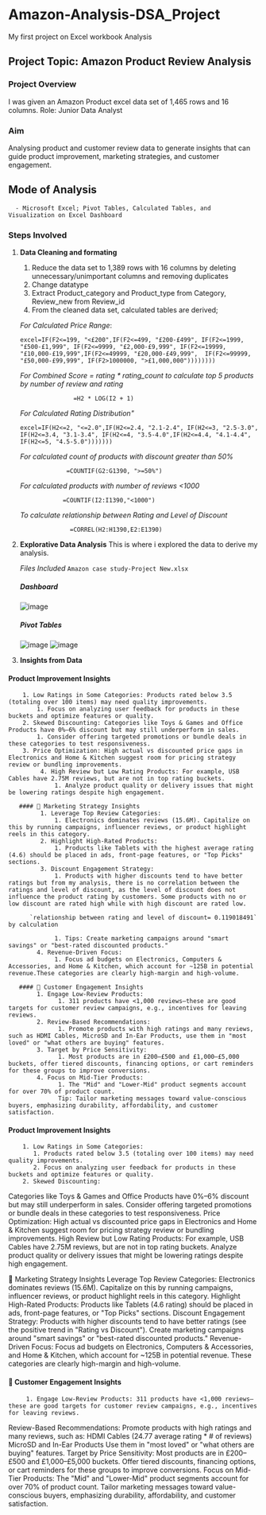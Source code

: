 # Amazon-Analysis-DSA_Project
My first project on Excel workbook Analysis

 ## Project Topic: Amazon Product Review Analysis
 ### Project Overview
 I was given an Amazon Product excel data set of 1,465 rows and 16 columns.
 Role: Junior Data Analyst
 ### Aim 
 Analysing product and customer review data to generate insights that can guide product improvement, marketing strategies, and customer engagement.
 
 ## Mode of Analysis
      - Microsoft Excel; Pivot Tables, Calculated Tables, and Visualization on Excel Dashboard
 ### Steps Involved
  1. **Data Cleaning and formating**
      1. Reduce the data set to 1,389 rows with 16 columns by deleting unnecessary/unimportant columns and removing duplicates
      2. Change datatype
      3. Extract Product_category and Product_type from Category, Review_new from Review_id
      4. From the cleaned data set, calculated tables are derived;

       *For Calculated Price Range*:
             <pre>
            ```excel=IF(F2<=199, "<£200",IF(F2<=499, "£200-£499",
             IF(F2<=1999, "£500-£1,999", IF(F2<=9999, "£2,000-£9,999",
             IF(F2<=19999, "£10,000-£19,999",IF(F2<=49999, "£20,000-£49,999", 
             IF(F2<=99999, "£50,000-£99,999", IF(F2>1000000, ">£1,000,000")))))))) ```
         </pre>

        *For Combined Score = rating * rating_count to calculate top 5 products by number of review and rating*

                        =H2 * LOG(I2 + 1) 

        *For Calculated Rating Distribution"*
                <pre>
                ``` excel=IF(H2<=2, "<=2.0",IF(H2<=2.4, "2.1-2.4",
                    IF(H2<=3, "2.5-3.0", IF(H2<=3.4, "3.1-3.4",
                    IF(H2<=4, "3.5-4.0",IF(H2<=4.4, "4.1-4.4", IF(H2<=5, "4.5-5.0"))))))) ```
                </pre>
                
        *For calculated count of products with discount greater than 50%*

                      =COUNTIF(G2:G1390, ">=50%")
     
        *For calculated products with number of reviews <1000*

                     =COUNTIF(I2:I1390,"<1000")

        *To calculate relationship between Rating and Level of Discount*

                       =CORREL(H2:H1390,E2:E1390)
     
   2. **Explorative Data Analysis**
          This is where i explored the data to derive my analysis.

      *Files Included*
           `Amazon case study-Project New.xlsx`

       ##### Dashboard
        ![image](https://github.com/user-attachments/assets/e904e763-2c97-45bd-b6df-518271fccf10)
       ##### Pivot Tables
        ![image](https://github.com/user-attachments/assets/5634429a-bd59-460c-bded-cf26e2a5409e)
        ![image](https://github.com/user-attachments/assets/9a7ed91b-ac70-423d-9bcd-7e5e8136b96d)

   3.  **Insights from Data**

   #### Product Improvement Insights
        1. Low Ratings in Some Categories: Products rated below 3.5 (totaling over 100 items) may need quality improvements.
            1. Focus on analyzing user feedback for products in these buckets and optimize features or quality.
        2. Skewed Discounting: Categories like Toys & Games and Office Products have 0%–6% discount but may still underperform in sales.
            1. Consider offering targeted promotions or bundle deals in these categories to test responsiveness.
        3. Price Optimization: High actual vs discounted price gaps in Electronics and Home & Kitchen suggest room for pricing strategy review or bundling improvements.
             4. High Review but Low Rating Products: For example, USB Cables have 2.75M reviews, but are not in top rating buckets.
                 1. Analyze product quality or delivery issues that might be lowering ratings despite high engagement.
           
       #### 📢 Marketing Strategy Insights
             1. Leverage Top Review Categories:
                 1. Electronics dominates reviews (15.6M). Capitalize on this by running campaigns, influencer reviews, or product highlight reels in this category.
             2. Highlight High-Rated Products:
                 1. Products like Tablets with the highest average rating (4.6) should be placed in ads, front-page features, or "Top Picks" sections.
             3. Discount Engagement Strategy:
                 1. Products with higher discounts tend to have better ratings but from my analysis, there is no correlation between the ratings and level of discount, as the level of discount does not influence the product rating by customers. Some products with no or low discount are rated high while with high discount are rated low.
      
          `relationship between rating and level of discount= 0.119018491` by calculation

                 1. Tips: Create marketing campaigns around "smart savings" or "best-rated discounted products."
            4. Revenue-Driven Focus:
                 1. Focus ad budgets on Electronics, Computers & Accessories, and Home & Kitchen, which account for ~125B in potential revenue.These categories are clearly high-margin and high-volume.

       #### 👥 Customer Engagement Insights
            1. Engage Low-Review Products:
                  1. 311 products have <1,000 reviews—these are good targets for customer review campaigns, e.g., incentives for leaving reviews.
            2. Review-Based Recommendations:
                  1. Promote products with high ratings and many reviews, such as HDMI Cables, MicroSD and In-Ear Products, use them in "most loved" or "what others are buying" features.
            3. Target by Price Sensitivity:
                  1. Most products are in £200–£500 and £1,000–£5,000 buckets, offer tiered discounts, financing options, or cart reminders for these groups to improve conversions.
            4. Focus on Mid-Tier Products:
                  1. The "Mid" and "Lower-Mid" product segments account for over 70% of product count.
                  Tip: Tailor marketing messages toward value-conscious buyers, emphasizing durability, affordability, and customer satisfaction.

        
   #### Product Improvement Insights
        1. Low Ratings in Some Categories:
           1. Products rated below 3.5 (totaling over 100 items) may need quality improvements.
           2. Focus on analyzing user feedback for products in these buckets and optimize features or quality.
        2. Skewed Discounting:
Categories like Toys & Games and Office Products have 0%–6% discount but may still underperform in sales.
Consider offering targeted promotions or bundle deals in these categories to test responsiveness.
Price Optimization:
High actual vs discounted price gaps in Electronics and Home & Kitchen suggest room for pricing strategy review or bundling improvements.
High Review but Low Rating Products:
For example, USB Cables have 2.75M reviews, but are not in top rating buckets.
Analyze product quality or delivery issues that might be lowering ratings despite high engagement.

📢 Marketing Strategy Insights
Leverage Top Review Categories:
Electronics dominates reviews (15.6M). Capitalize on this by running campaigns, influencer reviews, or product highlight reels in this category.
Highlight High-Rated Products:
Products like Tablets (4.6 rating) should be placed in ads, front-page features, or "Top Picks" sections.
Discount Engagement Strategy:
Products with higher discounts tend to have better ratings (see the positive trend in "Rating vs Discount").
Create marketing campaigns around "smart savings" or "best-rated discounted products."
Revenue-Driven Focus:
Focus ad budgets on Electronics, Computers & Accessories, and Home & Kitchen, which account for ~125B in potential revenue.
These categories are clearly high-margin and high-volume.

#### 👥 Customer Engagement Insights
         1. Engage Low-Review Products: 311 products have <1,000 reviews—these are good targets for customer review campaigns, e.g., incentives for leaving reviews.
Review-Based Recommendations:
Promote products with high ratings and many reviews, such as:
HDMI Cables (24.77 average rating * # of reviews)
MicroSD and In-Ear Products
Use them in "most loved" or "what others are buying" features.
Target by Price Sensitivity:
Most products are in £200–£500 and £1,000–£5,000 buckets.
Offer tiered discounts, financing options, or cart reminders for these groups to improve conversions.
Focus on Mid-Tier Products:
The "Mid" and "Lower-Mid" product segments account for over 70% of product count.
Tailor marketing messages toward value-conscious buyers, emphasizing durability, affordability, and customer satisfaction.

 


  
      

          

      
          
      
